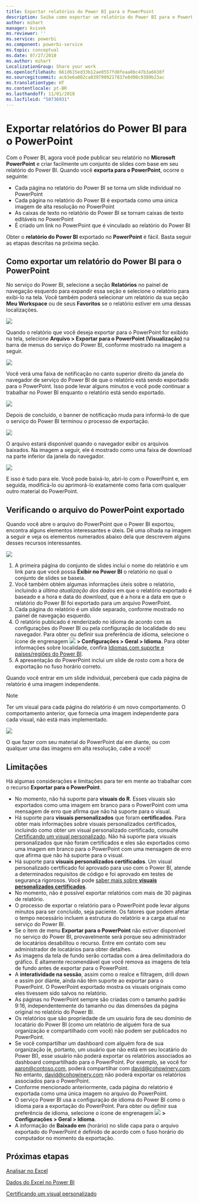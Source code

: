 ```yaml
---
title: Exportar relatórios do Power BI para o PowerPoint
description: Saiba como exportar um relatório do Power BI para o PowerPoint.
author: mihart
manager: kvivek
ms.reviewer: ''
ms.service: powerbi
ms.component: powerbi-service
ms.topic: conceptual
ms.date: 07/27/2018
ms.author: mihart
LocalizationGroup: Share your work
ms.openlocfilehash: 661d615ed33b12ae0557fd8feaa0bc47b3a6638f
ms.sourcegitcommit: ac63e6a082ca8397909217837e8d98c9389b23ac
ms.translationtype: HT
ms.contentlocale: pt-BR
ms.lasthandoff: 11/01/2018
ms.locfileid: "50736931"
---
```

# <a name="export-reports-from-power-bi-to-powerpoint"></a>Exportar relatórios do Power BI para o PowerPoint
Com o Power BI, agora você pode publicar seu relatório no **Microsoft PowerPoint** e criar facilmente um conjunto de slides com base em seu relatório do Power BI. Quando você **exporta para o PowerPoint**, ocorre o seguinte:

* Cada página no relatório do Power BI se torna um slide individual no PowerPoint
* Cada página no relatório do Power BI é exportada como uma única imagem de alta resolução no PowerPoint
* As caixas de texto no relatório do Power BI se tornam caixas de texto editáveis no PowerPoint
* É criado um link no PowerPoint que é vinculado ao relatório do Power BI

Obter o **relatório do Power BI** exportado no **PowerPoint** é fácil. Basta seguir as etapas descritas na próxima seção.

## <a name="how-to-export-your-power-bi-report-to-powerpoint"></a>Como exportar um relatório do Power BI para o PowerPoint
No serviço do Power BI, selecione a seção **Relatórios** no painel de navegação esquerdo para expandir essa seção e selecione o relatório para exibi-lo na tela. Você também poderá selecionar um relatório da sua seção **Meu Workspace** ou de seus **Favoritos** se o relatório estiver em uma dessas localizações.

![](media/end-user-powerpoint/powerbi_to_powerpoint_0.png)

Quando o relatório que você deseja exportar para o PowerPoint for exibido na tela, selecione **Arquivo > Exportar para o PowerPoint (Visualização)** na barra de menus do serviço do Power BI, conforme mostrado na imagem a seguir.

![](media/end-user-powerpoint/powerbi_to_powerpoint_1.png)

Você verá uma faixa de notificação no canto superior direito da janela do navegador de serviço do Power BI de que o relatório está sendo exportado para o PowerPoint. Isso pode levar alguns minutos e você pode continuar a trabalhar no Power BI enquanto o relatório está sendo exportado.

![](media/end-user-powerpoint/powerbi_to_powerpoint_2.png)

Depois de concluído, o banner de notificação muda para informá-lo de que o serviço do Power BI terminou o processo de exportação.

![](media/end-user-powerpoint/powerbi_to_powerpoint_3.png)

O arquivo estará disponível quando o navegador exibir os arquivos baixados. Na imagem a seguir, ele é mostrado como uma faixa de download na parte inferior da janela do navegador.

![](media/end-user-powerpoint/powerbi_to_powerpoint_4.png)

E isso é tudo para ele. Você pode baixá-lo, abri-lo com o PowerPoint e, em seguida, modificá-lo ou aprimorá-lo exatamente como faria com qualquer outro material do PowerPoint.

## <a name="checking-out-your-exported-powerpoint-file"></a>Verificando o arquivo do PowerPoint exportado
Quando você abre o arquivo do PowerPoint que o Power BI exportou, encontra alguns elementos interessantes e úteis. Dê uma olhada na imagem a seguir e veja os elementos numerados abaixo dela que descrevem alguns desses recursos interessantes.

![](media/end-user-powerpoint/powerbi_to_powerpoint_5.png)

1. A primeira página do conjunto de slides inclui o nome do relatório e um link para que você possa **Exibir no Power BI** o relatório no qual o conjunto de slides se baseia.
2. Você também obtém algumas informações úteis sobre o relatório, incluindo a *última atualização dos dados* em que o relatório exportado é baseado e a hora e data do *download*, que é a hora e a data em que o relatório do Power BI foi exportado para um arquivo PowerPoint.
3. Cada página do relatório é um slide separado, conforme mostrado no painel de navegação esquerdo.
4. O relatório publicado é renderizado no idioma de acordo com as configurações do Power BI ou pela configuração de localidade do seu navegador. Para obter ou definir sua preferência de idioma, selecione o ícone de engrenagem ![](./media/end-user-powerpoint/power-bi-settings-icon.png) **> Configurações > Geral > Idioma**. Para obter informações sobre localidade, confira [Idiomas com suporte e países/regiões do Power BI](../supported-languages-countries-regions.md).
5. A apresentação do PowerPoint inclui um slide de rosto com a hora de exportação no fuso horário correto.

Quando você entrar em um slide individual, perceberá que cada página de relatório é uma imagem independente.

>[!NOTE]
> Ter um visual para cada página do relatório é um novo comportamento. O comportamento anterior, que fornecia uma imagem independente para cada visual, não está mais implementado. 
 

![](media/end-user-powerpoint/powerbi_to_powerpoint_6.png)

O que fazer com seu material do PowerPoint daí em diante, ou com qualquer uma das imagens em alta resolução, cabe a você!

## <a name="limitations"></a>Limitações
Há algumas considerações e limitações para ter em mente ao trabalhar com o recurso **Exportar para o PowerPoint**.

* No momento, não há suporte para **visuais do R**. Esses visuais são exportados como uma imagem em branco para o PowerPoint com uma mensagem de erro que afirma que não há suporte para o visual.
* Há suporte para **visuais personalizados** que foram **certificados**. Para obter mais informações sobre visuais personalizados certificados, incluindo como obter um visual personalizado certificado, consulte [Certificando um visual personalizado](../power-bi-custom-visuals-certified.md). Não há suporte para visuais personalizados que não foram certificados e eles são exportados como uma imagem em branco para o PowerPoint com uma mensagem de erro que afirma que não há suporte para o visual.
* Há suporte para **visuais personalizados certificados**. Um visual personalizado certificado foi aprovado para uso com o Power BI, atende a determinados requisitos de código e foi aprovado em testes de segurança rigorosos. Você pode [saber mais sobre **visuais personalizados certificados**](../power-bi-custom-visuals-certified.md).
* No momento, não é possível exportar relatórios com mais de 30 páginas de relatório.
* O processo de exportar o relatório para o PowerPoint pode levar alguns minutos para ser concluído, seja paciente. Os fatores que podem afetar o tempo necessário incluem a estrutura do relatório e a carga atual no serviço do Power BI.
* Se o item de menu **Exportar para o PowerPoint** não estiver disponível no serviço do Power BI, provavelmente será porque seu administrador de locatários desabilitou o recurso. Entre em contato com seu administrador de locatários para obter detalhes.
* As imagens da tela de fundo serão cortadas com a área delimitadora do gráfico. É altamente recomendável que você remova as imagens de tela de fundo antes de exportar para o PowerPoint.
* A **interatividade na sessão**, assim como o realce e filtragem, drill down e assim por diante, ainda não têm suporte ao exportar para o PowerPoint. O PowerPoint exportado mostra os visuais originais como eles tivessem sido salvos no relatório.
* As páginas no PowerPoint sempre são criadas com o tamanho padrão 9:16, independentemente do tamanho ou das dimensões da página original no relatório do Power BI.
* Os relatórios que são propriedade de um usuário fora de seu domínio de locatário do Power BI (como um relatório de alguém fora de sua organização e compartilhado com você) não podem ser publicados no PowerPoint.
* Se você compartilhar um dashboard com alguém fora de sua organização (e, portanto, um usuário que não está em seu locatário do Power BI), esse usuário não poderá exportar os relatórios associados ao dashboard compartilhado para o PowerPoint. Por exemplo, se você for aaron@contoso.com, poderá compartilhar com david@cohowinery.com. No entanto, david@cohowinery.com não poderá exportar os relatórios associados para o PowerPoint.
* Conforme mencionado anteriormente, cada página do relatório é exportada como uma única imagem no arquivo do PowerPoint.
* O serviço Power BI usa a configuração de idioma do Power BI como o idioma para a exportação do PowerPoint. Para obter ou definir sua preferência de idioma, selecione o ícone de engrenagem ![](./media/end-user-powerpoint/power-bi-settings-icon.png) **> Configurações > Geral > Idioma**.
* A informação de **Baixado em** (horário) no slide capa para o arquivo exportado do PowerPoint é definido de acordo com o fuso horário do computador no momento da exportação.

## <a name="next-steps"></a>Próximas etapas
[Analisar no Excel](../service-analyze-in-excel.md)

[Dados do Excel no Power BI](../service-excel-workbook-files.md)

[Certificando um visual personalizado](../power-bi-custom-visuals-certified.md)

